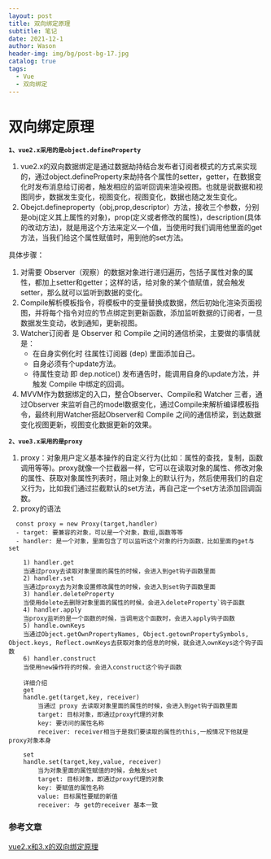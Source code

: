 ```yaml
---
layout: post
title: 双向绑定原理
subtitle: 笔记
date: 2021-12-1
author: Wason
header-img: img/bg/post-bg-17.jpg
catalog: true
tags:
  - Vue
  - 双向绑定
---
```


# 双向绑定原理 #

**`1、vue2.x采用的是object.defineProperty`**  
1. vue2.x的双向数据绑定是通过数据劫持结合发布者订阅者模式的方式来实现的，通过object.defineProperty来劫持各个属性的setter，getter，在数据变化时发布消息给订阅者，触发相应的监听回调来渲染视图。也就是说数据和视图同步，数据发生变化，视图变化，视图变化，数据也随之发生变化。
2. Obejct.defineproperty（obj,prop,descriptor）方法，接收三个参数，分别是obj(定义其上属性的对象)，prop(定义或者修改的属性)，description(具体的改动方法)，就是用这个方法来定义一个值，当使用时我们调用他里面的get方法，当我们给这个属性赋值时，用到他的set方法。

具体步骤：
1. 对需要 Observer（观察）的数据对象进行递归遍历，包括子属性对象的属性，都加上setter和getter；这样的话，给对象的某个值赋值，就会触发setter，那么就可以监听到数据的变化。 
2. Compile解析模板指令，将模板中的变量替换成数据，然后初始化渲染页面视图，并将每个指令对应的节点绑定到更新函数，添加监听数据的订阅者，一旦数据发生变动，收到通知，更新视图。
3. Watcher订阅者 是 Observer 和 Compile 之间的通信桥梁，主要做的事情就是： 
    - 在自身实例化时 往属性订阅器 (dep) 里面添加自己。 
    - 自身必须有个update方法。 
    - 待属性变动 即 dep.notice() 发布通告时，能调用自身的update方法，并触发 Compile 中绑定的回调。
4. MVVM作为数据绑定的入口，整合Observer、Compile和 Watcher 三者，通过Observer 来监听自己的model数据变化，通过Compile来解析编译模板指令，最终利用Watcher搭起Observer和 Compile 之间的通信桥梁，到达数据变化视图更新，视图变化数据更新的效果。 

**`2、vue3.x采用的是proxy`**  
1. proxy：对象用户定义基本操作的自定义行为(比如：属性的查找，复制，函数调用等等)。proxy就像一个拦截器一样，它可以在读取对象的属性、修改对象的属性、获取对象属性列表时，阻止对象上的默认行为，然后使用我们的自定义行为，比如我们通过拦截默认的set方法，再自己定一个set方法添加回调函数。
2. proxy的语法  

```
  const proxy = new Proxy(target,handler)
  - target: 要兼容的对象，可以是一个对象，数组,函数等等 
  - handler: 是一个对象，里面包含了可以监听这个对象的行为函数，比如里面的get与set

    1) handler.get
    当通过proxy去读取对象里面的属性的时候，会进入到get钩子函数里面
    2) handler.set
    当通过proxy去为对象设置修改属性的时候，会进入到set钩子函数里面
    3) handler.deleteProperty
    当使用delete去删除对象里面的属性的时候，会进入deleteProperty`钩子函数
    4) handler.apply
    当proxy监听的是一个函数的时候，当调用这个函数时，会进入apply钩子函数
    5) handle.ownKeys
    当通过Object.getOwnPropertyNames, Object.getownPropertySymbols, Object.keys, Reflect.ownKeys去获取对象的信息的时候，就会进入ownKeys这个钩子函数
    6) handler.construct
    当使用new操作符的时候，会进入construct这个钩子函数

    详细介绍
    get
    handle.get(target,key, receiver)
        当通过 proxy 去读取对象里面的属性的时候，会进入到get钩子函数里面
        target: 目标对象，即通过proxy代理的对象
        key: 要访问的属性名称
        receiver: receiver相当于是我们要读取的属性的this,一般情况下他就是proxy对象本身

    set
    handle.set(target,key,value, receiver)
        当为对象里面的属性赋值的时候，会触发set
        target: 目标对象，即通过proxy代理的对象
        key: 要赋值的属性名称
        value: 目标属性要赋的新值
        receiver: 与 get的receiver 基本一致
```

### 参考文章 ###
[vue2.x和3.x的双向绑定原理][1]  

[1]: https://blog.csdn.net/qq_45557681/article/details/124103024